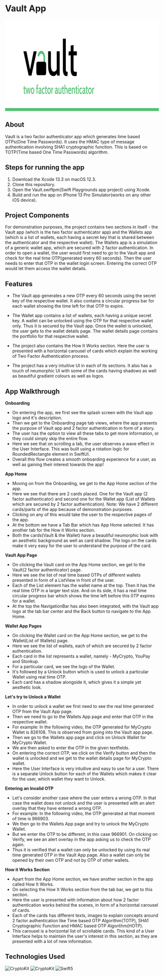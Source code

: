 # Vault App
<p>
    <img src="GitHub Repo Assets/vaultHeader.png" height="300">
</p>

## About
Vault is a two factor authenticator app which generates time based OTPs(One Time Passwords). It uses the HMAC type of message authentication involving SHA1 cryptographic function. This is based on TOTP(Time based One Time Passwords) algorithm. 

## Steps for running the app
1. Download the Xcode 13.3 on macOS 12.3.
2. Clone this repository.
3. Open the Vault.swiftpm(Swift Playgrounds app project) using Xcode.
4. Build and run the app on iPhone 13 Pro Simulator(works on any other iOS device).

## Project Components
For demonstration purposes, the project contains two sections in itself - the Vault app (which is the two factor authenticator app) and the Wallets app (which is a list of wallets, each having a secret key that is shared between the authenticator and the respective wallet). The Wallets app is a simulation of a generic wallet app, which are secured with 2 factor authentication. In order to open a wallet, the user would first need to go to the Vault app and check for the real time OTP(generated every 60 seconds). Then the user needs to enter that OTP in the wallet login screen. Entering the correct OTP would let them access the wallet details. 

## Features
- The Vault app generates a new OTP every 60 seconds using the secret key of the respective wallet. It also contains a circular progress bar for each wallet showing the time left for that OTP to expire. 

- The Wallet app contains a list of wallets, each having a unique secret key. A wallet can be unlocked using the OTP for that respective wallet only. Thus it is secured by the Vault app. Once the wallet is unlocked, the user gets to the wallet details page. The wallet details page contains the portfolio for that respective wallet. 

- The project also contains the How It Works section. Here the user is presented with a horizontal carousel of cards which explain the working of Two Factor Authentication process. 

- The project has a very intuitive UI in each of its sections. It also has a touch of neumorphic UI with some of the cards having shadows as well as beautiful gradient colours as well as logos. 

## App Walkthrough
**Onboarding**
- On entering the app, we first see the splash screen with the Vault app logo and it's description.
- Then we get to the Onboarding page tab views, where the app presents the purpose of Vault app and 2 factor authentication in form of a story.
- The user has the option to view all these tabs to get more information, or they could simply skip the entire flow.
- Here we see that on scrolling a tab, the user observes a wave effect in the User Interface. This was built using a rotation logic for RoundedRectangte element in SwiftUI.
- Overall this flow creates a smooth onboarding experience for a user, as well as gaining their interest towards the app!

**App Home**
- Moving on from the Onboarding, we get to the App Home section of the app.
- Here we see that there are 2 cards placed. One for the Vault app (2 factor authenticator) and second one for the Wallet app (List of Wallets which are secured by 2 factor authentication). Note: We have 2 different cards/parts of the app because of demonstration purposes.
- Clicking on any of this would take the user to the respective pages of the app.
- At the bottom we have a Tab Bar which has App Home selected. It has another tab for the How it Works section.
- Both the cards(Vault & the Wallet) have a beautiful neumorphic look with an aesthetic background as well as card shadow. The logo on the cards make it very easy for the user to understand the purpose of the card.

**Vault App Page**
- On clicking the Vault card on the App Home section, we get to the Vault(2 factor authenticator) page.
- Here we see the list of real time based OTPs of different wallets presented in form of a ListView in front of the user.
- Each of the List element has the wallet name at the top. Then it has the real time OTP in a larger text size. And on its side, it has a real time circular progress bar which shows the time left before this 0TP expires for a wallet. 
- At the top the NavigationBar has also been integrated, with the Vault app logo at the tab bar center and the Back button to navigate to the App Home.

**Wallet App Pages**
- On clicking the Wallet card on the App Home section, we get to the Wallet(List of Wallets) page.
- Here we see the list of wallets, each of which are secured by 2 factor authentication.
- Each card in the list represents a wallet, namely - MyCrypto, YouPay and Stonkup.
- For a particular card, we see the logo of the Wallet. 
- It's followed by a Unlock button which is used to unlock a particular Wallet using real time OTP.
- Each card has a shadow alongside it, which gives it a simple yet aesthetic look.

**Let's try to Unlock a Wallet**
- In order to unlock a wallet we first need to see the real time generated OTP from the Vault App page.
- Then we need to go to the Wallets App page and enter that OTP in the respective wallet. 
- For example: In the following video, the OTP generated for MyCrypto Wallet is 826108. This is observed from going into the Vault app page.
- Then we go to the Wallets app page and click on Unlock Wallet for MyCrypto Wallet. 
- We are then asked to enter the OTP in the given textfields. 
- On entering the correct OTP, we click on the Verify button and then the wallet is unlocked and we get to the wallet details page for MyCrypto wallet.
- Here the User Interface is very intuitive and easy to use for a user. There is a separate Unlock button for each of the Wallets which makes it clear for the user, which wallet they want to Unlock.

**Entering an Invalid OTP**
- Let's consider another case where the user enters a wrong OTP. In that case the wallet does not unlock and the user is presented with an alert overlay that they have entered a wrong OTP.
- For example: In the following video, the OTP generated at that moment of time is 966903.
- We then go to the Wallets App page and try to unlock the MyCrypto Wallet.
- But we enter the OTP to be different, in this case 966901. On clicking on Verify, we see an alert overlay in the app asking us to check the OTP again.
- Thus it is verified that a wallet can only be unlocked by using its real time generated OTP in the Vault App page. Also a wallet can only be opened by their own OTP and not by OTP of other wallets.

**How it Works Section**
- Apart from the App Home section, we have another section in the app called How It Works. 
- On selecting the How It Works section from the tab bar, we get to this section.
- Here the user is presented with information about how 2 factor authentication works behind the scenes, in form of a horizontal carousel of cards. 
- Each of the cards has different texts, images to explain concepts around 2 factor authentication like Time based OTP Algorithm(TOTP), SHA1 Cryptographic Function and HMAC based OTP Algorithm(HOTP).
- This carousel is a horizontal list of scrollable cards. This kind of a User Interface helps to maintain the user's interest in this section, as they are presented with a lot of new information.

## Technologies Used
![CryptoKit](https://img.shields.io/badge/-SwiftUI-black?style=for-the-badge&logo=swift&logoColor=blue)
![CryptoKit](https://img.shields.io/badge/-CryptoKit-blue?style=for-the-badge&logo=apple)
![Swift5](https://img.shields.io/badge/-Swift5-red?style=for-the-badge&logo=swift&logoColor=white)

